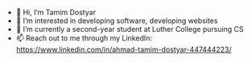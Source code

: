 - 👋 Hi, I’m Tamim Dostyar
- 👀 I’m interested in developing software, developing websites
- 🌱 I’m currently a second-year student at Luther College pursuing CS
- 📫 Reach out to me through my LinkedIn: https://www.linkedin.com/in/ahmad-tamim-dostyar-447444223/

<!---
TamimDostyar/TamimDostyar is a ✨ special ✨ repository because its `README.md` (this file) appears on your GitHub profile.
You can click the Preview link to take a look at your changes.
--->
